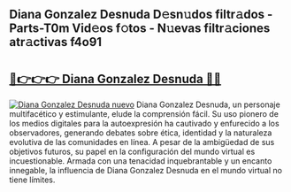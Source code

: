 ## Diana Gonzalez Desnuda D𝚎sn𝚞dos filtr𝚊dos - Parts-T0m Vid𝚎os f𝚘tos - N𝚞evas filtr𝚊ciones atr𝚊ctivas f4o91

# <h2><a href="http://mb26bgw.tromn.icu/?c=Diana+Gonzalez+Desnuda">🔗👉👉👉 Diana Gonzalez Desnuda 🔗🔗</a></h2>

[![Diana Gonzalez Desnuda nuevo](https://i.imgur.com/pEAQMta.gif)](http://mb26bgw.tromn.icu/?c=Diana+Gonzalez+Desnuda)
Diana Gonzalez Desnuda, un personaje multifacético y estimulante, elude la comprensión fácil. Su uso pionero de los medios digitales para la autoexpresión ha cautivado y enfurecido a los observadores, generando debates sobre ética, identidad y la naturaleza evolutiva de las comunidades en línea. A pesar de la ambigüedad de sus objetivos futuros, su papel en la configuración del mundo virtual es incuestionable. Armada con una tenacidad inquebrantable y un encanto innegable, la influencia de Diana Gonzalez Desnuda en el mundo virtual no tiene límites.
